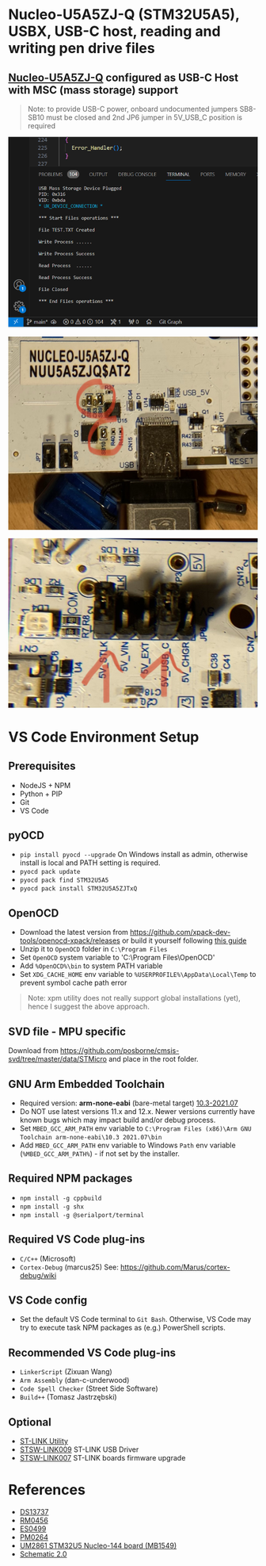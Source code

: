 # Nucleo-U5A5ZJ-Q (STM32U5A5), USBX, USB-C host, reading and writing pen drive files
## [Nucleo-U5A5ZJ-Q](https://www.st.com/en/evaluation-tools/nucleo-u5a5zj-q.html) configured as USB-C Host with MSC (mass storage) support
> Note: to provide USB-C power, onboard undocumented jumpers SB8-SB10 must be closed and 2nd JP6 jumper in 5V_USB_C position is required

![write process success](Screenshot_2024-01-21.png)

![jumpers SB8-SB10](IMG_E5587.JPG)

![2nd JP6 jumper in 5V_USB_C position](IMG_E5588.JPG)

# VS Code Environment Setup
## Prerequisites
* NodeJS + NPM
* Python + PIP
* Git
* VS Code
## pyOCD
* `pip install pyocd --upgrade` On Windows install as admin, otherwise install is local and PATH setting is required.
* `pyocd pack update`
* `pyocd pack find STM32U5A5`
* `pyocd pack install STM32U5A5ZJTxQ`
## OpenOCD
* Download the latest version from https://github.com/xpack-dev-tools/openocd-xpack/releases
or build it yourself following [this guide](https://github.com/Marus/cortex-debug/wiki/How-to-build-current-OpenOCD-version-on-Windows)
* Unzip it to `OpenOCD` folder in `C:\Program Files`
* Set `OpenOCD` system variable to 'C:\Program Files\OpenOCD'
* Add `%OpenOCD%\bin` to system PATH variable
* Set `XDG_CACHE_HOME` env variable to `%USERPROFILE%\AppData\Local\Temp` to prevent symbol cache path error
> Note: xpm utility does not really support global installations (yet), hence I suggest the above approach.
## SVD file - MPU specific
Download from https://github.com/posborne/cmsis-svd/tree/master/data/STMicro and place in the root folder.
## GNU Arm Embedded Toolchain
* Required version: **arm-none-eabi** (bare-metal target) [10.3-2021.07](https://developer.arm.com/downloads/-/gnu-a)
* Do NOT use latest versions 11.x and 12.x. Newer versions currently have known bugs which may impact build and/or debug process.
* Set `MBED_GCC_ARM_PATH` env variable to `C:\Program Files (x86)\Arm GNU Toolchain arm-none-eabi\10.3 2021.07\bin`
* Add `MBED_GCC_ARM_PATH` env variable to Windows `Path` env variable (`%MBED_GCC_ARM_PATH%`) - if not set by the installer.
## Required NPM packages
* `npm install -g cppbuild`
* `npm install -g shx`
* `npm install -g @serialport/terminal`
## Required VS Code plug-ins
* `C/C++` (Microsoft)
* `Cortex-Debug` (marcus25) See: https://github.com/Marus/cortex-debug/wiki
## VS Code config
* Set the default VS Code terminal to `Git Bash`. Otherwise, VS Code may try to execute task NPM packages as (e.g.) PowerShell scripts.
## Recommended VS Code plug-ins
* `LinkerScript` (Zixuan Wang)
* `Arm Assembly` (dan-c-underwood)
* `Code Spell Checker` (Street Side Software)
* `Build++` (Tomasz Jastrzębski)
## Optional
* [ST-LINK Utility](https://github.com/stlink-org/stlink)
* [STSW-LINK009](https://www.st.com/content/st_com/en/products/development-tools/software-development-tools/stm32-software-development-tools/stm32-utilities/stsw-link009.html) ST-LINK USB Driver
* [STSW-LINK007](https://www.st.com/content/st_com/en/products/development-tools/software-development-tools/stm32-software-development-tools/stm32-programmers/stsw-link007.html) ST-LINK boards firmware upgrade

# References
* [DS13737](https://www.st.com/resource/en/datasheet/stm32u575zi.pdf)
* [RM0456](https://www.st.com/resource/en/reference_manual/rm0456-stm32u5-series-armbased-32bit-mcus-stmicroelectronics.pdf)
* [ES0499](https://www.st.com/resource/en/errata_sheet/es0499-stm32u575xx-and-stm32u585xx-device-errata-stmicroelectronics.pdf)
* [PM0264](https://www.st.com/resource/en/programming_manual/pm0264-stm32-cortexm33-mcus-programming-manual-stmicroelectronics.pdf)
* [UM2861 STM32U5 Nucleo-144 board (MB1549)](https://www.st.com/content/ccc/resource/technical/document/user_manual/group2/01/c3/67/cb/67/3d/44/99/DM00789949/files/DM00789949.pdf/jcr:content/translations/en.DM00789949.pdf)
* [Schematic 2.0](https://www.st.com/content/ccc/resource/technical/layouts_and_diagrams/schematic_pack/group1/f1/6c/26/bc/a0/a0/48/d7/MB1549-U575ZIQ-C02_Schematic/files/MB1549-U575ZIQ-C02_Schematic.PDF) 